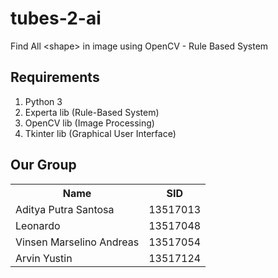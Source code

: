 # tubes-2-ai
Find All &lt;shape> in image using OpenCV - Rule Based System

## Requirements
1. Python 3
2. Experta lib (Rule-Based System)
3. OpenCV lib (Image Processing)
4. Tkinter lib (Graphical User Interface)

## Our Group
<table>
    <tr>
        <th>Name</th><th>SID</th>
    </tr><tr>
        <td>Aditya Putra Santosa</td><td>13517013</td>
    </tr><tr>
        <td>Leonardo</td><td>13517048</td>
    </tr><tr>
        <td>Vinsen Marselino Andreas</td><td>13517054</td>
    </tr><tr>
        <td>Arvin Yustin</td><td>13517124</td>
    </tr><tr>
</table>